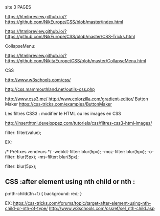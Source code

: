 
site 3 PAGES

https://htmlpreview.github.io/?https://github.com/NikEurope/CSS/blob/master/index.html

https://htmlpreview.github.io/?https://github.com/NikEurope/CSS/blob/master/CSS-Tricks.html



CollapseMenu:

https://htmlpreview.github.io/?https://github.com/NikitaEurope/CSS/blob/master/CollapseMenu.html



CSS

http://www.w3schools.com/css/

http://css.mammouthland.net/outils-css.php


http://www.css3.me/
http://www.colorzilla.com/gradient-editor/
Button Maker https://css-tricks.com/examples/ButtonMaker




Les filtres CSS3 : modifier le HTML ou les images en CSS

http://inserthtml.developpez.com/tutoriels/css/filtres-css3-html-images/


filter: filter(value);

EX:

/* Préfixes vendeurs */
-webkit-filter: blur(5px);
-moz-filter: blur(5px);
-o-filter: blur(5px);
-ms-filter: blur(5px);

filter: blur(5px);



## CSS :after element using nth child or nth :

p:nth-child(3n+1) {
    background: red;
}

EX:
https://css-tricks.com/forums/topic/target-after-element-using-nth-child-or-nth-of-type/
http://www.w3schools.com/cssref/sel_nth-child.asp


